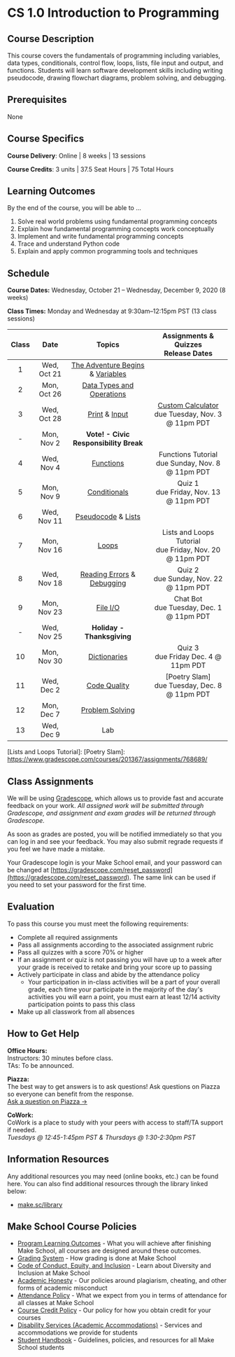 # CS 1.0 Introduction to Programming

## Course Description

This course covers the fundamentals of programming including variables, data types, conditionals, control flow, loops, lists, file input and output, and functions. Students will learn software development skills including writing pseudocode, drawing flowchart diagrams, problem solving, and debugging. 

## Prerequisites

None

## Course Specifics

**Course Delivery**: Online | 8 weeks | 13 sessions

**Course Credits**: 3 units | 37.5 Seat Hours | 75 Total Hours

## Learning Outcomes

By the end of the course, you will be able to ...

1. Solve real world problems using fundamental programming concepts
1. Explain how fundamental programming concepts work conceptually
1. Implement and write fundamental programming concepts
1. Trace and understand Python code
1. Explain and apply common programming tools and techniques

## Schedule

**Course Dates:** Wednesday, October 21 – Wednesday, December 9, 2020 (8 weeks)

**Class Times:** Monday and Wednesday at 9:30am–12:15pm PST (13 class sessions)



| Class |          Date          |                 Topics                  |    Assignments & Quizzes <br/> Release Dates    |
|:-----:|:----------------------:|:---------------------------------------:|:-----------------------------------------------:|
|  1    |  Wed, Oct 21           | [The Adventure Begins] & [Variables]    | 
|  2    |  Mon, Oct 26           | [Data Types and Operations]             |
|  3    |  Wed, Oct 28           | [Print] & [Input]                       | [Custom Calculator] <br/> due Tuesday, Nov. 3 @ 11pm PDT
|  -    |  Mon, Nov 2            | **Vote! - Civic Responsibility Break**  | 
|  4    |  Wed, Nov 4            | [Functions]                             | Functions Tutorial <br/> due Sunday, Nov. 8 @ 11pm PDT
|  5    |  Mon, Nov 9            | [Conditionals]                          | Quiz 1 <br/> due Friday, Nov. 13 @ 11pm PDT
|  6    |  Wed, Nov 11           | [Pseudocode] & [Lists]                  |
|  7    |  Mon, Nov 16           | [Loops]                                 | Lists and Loops Tutorial <br/> due Friday, Nov. 20 @ 11pm PDT
|  8    |  Wed, Nov 18           | [Reading Errors] & [Debugging]          | Quiz 2 <br/> due Sunday, Nov. 22 @ 11pm PDT
|  9    |  Mon, Nov 23           | [File I/O]                              | Chat Bot <br/> due Tuesday, Dec. 1 @ 11pm PDT
|  -    |  Wed, Nov 25           |  **Holiday - Thanksgiving**             | 
| 10    |  Mon, Nov 30           | [Dictionaries]                          | Quiz 3 <br/> due Friday Dec. 4 @ 11pm PDT
| 11    |  Wed, Dec 2            | [Code Quality]                          | [Poetry Slam] <br/> due Tuesday, Dec. 8 @ 11pm PDT
| 12    |  Mon, Dec 7            | [Problem Solving]                       | 
| 13    |  Wed, Dec 9            | Lab                                   |


[The Adventure Begins]: Lessons/adventure_begins.md
[Variables]: Lessons/variables.md
[Data Types and Operations]: Lessons/datatypes_operations.md
[Print]: Lessons/print.md
[Input]: Lessons/input.md
[Functions]: Lessons/functions.md
[Reading Errors]: Lessons/reading_errors.md
[Conditionals]: Lessons/conditionals.md
[Pseudocode]: Lessons/pseudocode.md
[Lists]: Lessons/lists.md
[Loops]: Lessons/loops.md
[Debugging]: Lessons/debugging.md
[File I/O]: Lessons/file_io.md
[Dictionaries]: Lessons/dictionaries.md
[Code Quality]: Lessons/code_quality.md
[Problem Solving]: Lessons/problem_solving.md

[Custom Calculator]: https://www.gradescope.com/courses/201367/assignments/768668
[Functions Tutorial]: https://www.gradescope.com/courses/154615/assignments/635836
[Chat Bot]: Lessons/chat_bot.md
[Lists and Loops Tutorial]: 
[Poetry Slam]: https://www.gradescope.com/courses/201367/assignments/768689/

[Quiz 1]: Lessons/quiz1.md
[Quiz 2]: Lessons/quiz2.md
[Quiz 3]: Lessons/quiz3.md

## Class Assignments

We will be using [Gradescope](gradescope.com), which allows us to provide fast and accurate feedback on your work. *All assigned work will be submitted through Gradescope, and assignment and exam grades will be returned through Gradescope.*

As soon as grades are posted, you will be notified immediately so that you can log in and see your feedback. You may also submit regrade requests if you feel we have made a mistake.

Your Gradescope login is your Make School email, and your password can be changed at [https://gradescope.com/reset_password](https://gradescope.com/reset_password). The same link can be used if you need to set your password for the first time.

## Evaluation

To pass this course you must meet the following requirements:

- Complete all required assignments
- Pass all assignments according to the associated assignment rubric
- Pass all quizzes with a score 70% or higher 
- If an assignment or quiz is not passing you will have up to a week after your grade is received to retake and bring your score up to passing
- Actively participate in class and abide by the attendance policy
    - Your participation in in-class activities will be a part of your overall grade, each time your participate in the majority of the day's activities you will earn a point, you must earn at least 12/14 activity participation points to pass this class
- Make up all classwork from all absences

## How to Get Help
**Office Hours:** \
Instructors: 30 minutes before class.\
TAs: To be announced.

**Piazza:** \
The best way to get answers is to ask questions! Ask questions on Piazza so everyone can benefit from the response. \
[Ask a question on Piazza →](https://piazza.com/makeschool.com/fall2020/cs10)

**CoWork:** \
CoWork is a place to study with your peers with access to staff/TA support if needed. \
*Tuesdays @ 12:45-1:45pm PST & Thursdays @ 1:30-2:30pm PST*

##  Information Resources

Any additional resources you may need (online books, etc.) can be found here. You can also find additional resources through the library linked below:

- [make.sc/library](http://make.sc/library)

## Make School Course Policies

- [Program Learning Outcomes](https://make.sc/program-learning-outcomes) - What you will achieve after finishing Make School, all courses are designed around these outcomes.
- [Grading System](https://make.sc/grading-system) - How grading is done at Make School
- [Code of Conduct, Equity, and Inclusion](https://make.sc/code-of-conduct) - Learn about Diversity and Inclusion at Make School
- [Academic Honesty](https://make.sc/academic-honesty-policy) - Our policies around plagiarism, cheating, and other forms of academic misconduct
- [Attendance Policy](https://make.sc/attendance-policy) - What we expect from you in terms of attendance for all classes at Make School
- [Course Credit Policy](https://make.sc/course-credit-policy) - Our policy for how you obtain credit for your courses
- [Disability Services (Academic Accommodations)](https://make.sc/disability-services) - Services and accommodations we provide for students
- [Student Handbook](https://make.sc/student-handbook) - Guidelines, policies, and resources for all Make School students
